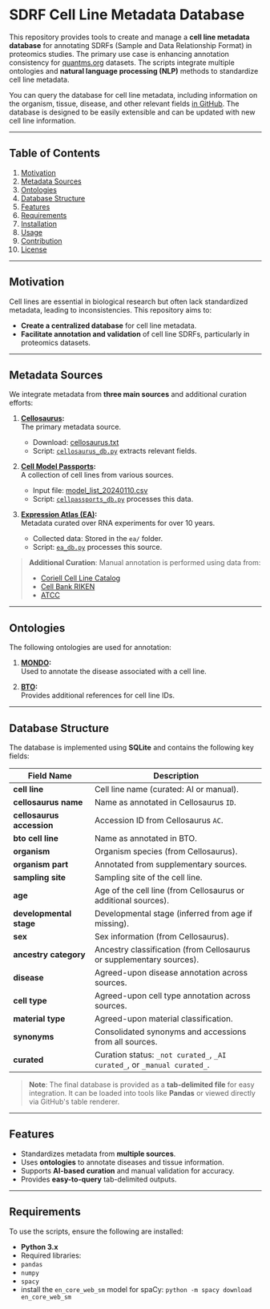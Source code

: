 # SDRF Cell Line Metadata Database

This repository provides tools to create and manage a **cell line metadata database** for annotating SDRFs (Sample and Data Relationship Format) in proteomics studies. The primary use case is enhancing annotation consistency for [quantms.org](https://quantms.org) datasets. The scripts integrate multiple ontologies and **natural language processing (NLP)** methods to standardize cell line metadata.

You can query the database for cell line metadata, including information on the organism, tissue, disease, and other relevant fields [in GitHub](https://github.com/bigbio/sdrf-cellline-metadata-db/blob/main/cl-annotations-db.tsv). The database is designed to be easily extensible and can be updated with new cell line information.

---

## Table of Contents

1. [Motivation](#motivation)  
2. [Metadata Sources](#metadata-sources)  
3. [Ontologies](#ontologies)  
4. [Database Structure](#database-structure)  
5. [Features](#features)  
6. [Requirements](#requirements)  
7. [Installation](#installation)  
8. [Usage](#usage)  
9. [Contribution](#contribution)  
10. [License](#license)

---

## Motivation

Cell lines are essential in biological research but often lack standardized metadata, leading to inconsistencies. This repository aims to:

- **Create a centralized database** for cell line metadata.
- **Facilitate annotation and validation** of cell line SDRFs, particularly in proteomics datasets.

---

## Metadata Sources

We integrate metadata from **three main sources** and additional curation efforts:

1. **[Cellosaurus](https://web.expasy.org/cellosaurus/):**  
   The primary metadata source.  
   - Download: [cellosaurus.txt](https://ftp.expasy.org/databases/cellosaurus/cellosaurus.txt)  
   - Script: [`cellosaurus_db.py`](cellosaurus/cellosaurus_db.py) extracts relevant fields.  

2. **[Cell Model Passports](https://cog.sanger.ac.uk/cmp):**  
   A collection of cell lines from various sources.  
   - Input file: [model_list_20240110.csv](cellpassports/model_list_20240110.csv)  
   - Script: [`cellpassports_db.py`](cellpassports/cellpassports_db.py) processes this data.  

3. **[Expression Atlas (EA)](https://www.ebi.ac.uk/gxa):**  
   Metadata curated over RNA experiments for over 10 years.  
   - Collected data: Stored in the `ea/` folder.  
   - Script: [`ea_db.py`](ea/ea_db.py) processes this source.  

> **Additional Curation**: Manual annotation is performed using data from:  
> - [Coriell Cell Line Catalog](https://www.coriell.org/)  
> - [Cell Bank RIKEN](https://cell.brc.riken.jp/en/)  
> - [ATCC](https://www.atcc.org/)

---

## Ontologies

The following ontologies are used for annotation:

1. **[MONDO](https://bioportal.bioontology.org/ontologies/MONDO):**  
   Used to annotate the disease associated with a cell line.

2. **[BTO](https://bioportal.bioontology.org/ontologies/BTO):**  
   Provides additional references for cell line IDs.

---

## Database Structure

The database is implemented using **SQLite** and contains the following key fields:

| Field Name              | Description                                                                 |
|-------------------------|-----------------------------------------------------------------------------|
| **cell line**           | Cell line name (curated: AI or manual).                                     |
| **cellosaurus name**    | Name as annotated in Cellosaurus `ID`.                                      |
| **cellosaurus accession** | Accession ID from Cellosaurus `AC`.                                       |
| **bto cell line**       | Name as annotated in BTO.                                                   |
| **organism**            | Organism species (from Cellosaurus).                                        |
| **organism part**       | Annotated from supplementary sources.                                       |
| **sampling site**       | Sampling site of the cell line.                                             |
| **age**                 | Age of the cell line (from Cellosaurus or additional sources).              |
| **developmental stage** | Developmental stage (inferred from age if missing).                        |
| **sex**                 | Sex information (from Cellosaurus).                                         |
| **ancestry category**   | Ancestry classification (from Cellosaurus or supplementary sources).        |
| **disease**             | Agreed-upon disease annotation across sources.                             |
| **cell type**           | Agreed-upon cell type annotation across sources.                           |
| **material type**       | Agreed-upon material classification.                                       |
| **synonyms**            | Consolidated synonyms and accessions from all sources.                     |
| **curated**             | Curation status: `_not curated_`, `_AI curated_`, or `_manual curated_`.    |

> **Note**: The final database is provided as a **tab-delimited file** for easy integration. It can be loaded into tools like **Pandas** or viewed directly via GitHub's table renderer.

---

## Features

- Standardizes metadata from **multiple sources**.
- Uses **ontologies** to annotate diseases and tissue information.
- Supports **AI-based curation** and manual validation for accuracy.
- Provides **easy-to-query** tab-delimited outputs.

---

## Requirements

To use the scripts, ensure the following are installed:

- **Python 3.x**
- Required libraries:  
- `pandas`
- `numpy`
- `spacy`
- install the `en_core_web_sm` model for spaCy: `python -m spacy download en_core_web_sm`
